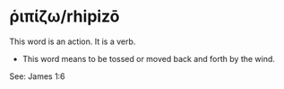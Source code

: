 # ῥιπίζω/rhipizō
This word is an action. It is a verb.

* This word means to be tossed or moved back and forth by the wind.

See: James 1:6
